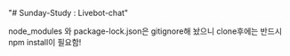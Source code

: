 "# Sunday-Study
: Livebot-chat"

node_modules 와 package-lock.json은 gitignore해 놨으니 clone후에는 반드시 npm install이 필요함! 
